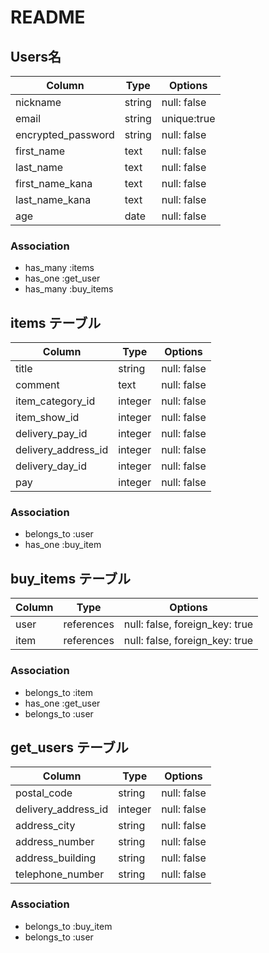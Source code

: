 # README

## Users名

| Column             | Type   | Options     |
| ------------------ | ------ | ----------- |
| nickname           | string | null: false |
| email              | string | unique:true |
| encrypted_password | string | null: false |
| first_name         | text   | null: false |
| last_name          | text   | null: false |
| first_name_kana    | text   | null: false |
| last_name_kana     | text   | null: false |
| age                | date   | null: false |




### Association

- has_many :items
- has_one  :get_user
- has_many :buy_items


## items テーブル

| Column      | Type         | Options     |
| ----------- | ------------ | ----------- |
| title       | string       | null: false |
| comment     | text         | null: false |
| item_category_id| integer  | null: false |
| item_show_id| integer      | null: false |
| delivery_pay_id| integer   | null: false |
| delivery_address_id|integer| null: false |
| delivery_day_id| integer   | null: false |
| pay         | integer      | null: false |


### Association

- belongs_to :user
- has_one    :buy_item


## buy_items テーブル

| Column      | Type         | Options     |
| ----------- | ------------ | ----------- |
| user        | references   | null: false, foreign_key: true |
| item        | references   | null: false, foreign_key: true |

### Association

- belongs_to :item
- has_one    :get_user
- belongs_to :user


## get_users テーブル

| Column      | Type         | Options     |
| ----------- | ------------ | ----------- |
| postal_code | string       | null: false |
| delivery_address_id|integer| null: false |
| address_city| string       | null: false |
| address_number|  string    | null: false |
| address_building| string   | null: false |
| telephone_number | string  | null: false |

### Association

- belongs_to :buy_item
- belongs_to :user